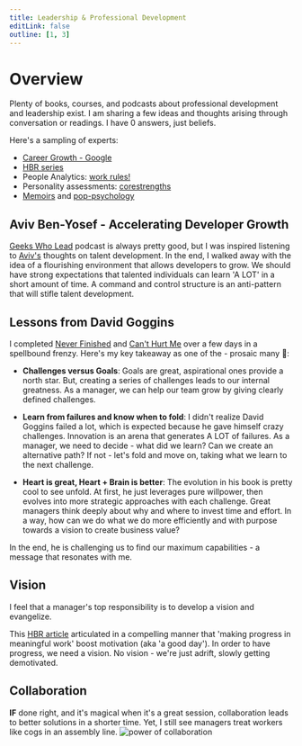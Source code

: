 ```yaml
---
title: Leadership & Professional Development
editLink: false
outline: [1, 3]
---
```


# Overview

Plenty of books, courses, and podcasts about professional development and leadership exist. I am sharing a few ideas and thoughts arising through conversation or readings. I have 0 answers, just beliefs.

Here's a sampling of experts:

- [Career Growth - Google](https://medium.com/entrepreneur-s-handbook/5-lessons-on-career-growth-from-a-google-exec-c920f222226c)
- [HBR series](https://www.amazon.com/HBR-20-Minute-Manager-Boxed-Books/dp/1633690954)
- People Analytics: [work rules!](https://www.workrules.net/)
- Personality assessments: [corestrengths](https://www.corestrengths.com/)
- [Memoirs](https://davidgoggins.com/book/) and [pop-psychology](https://www.danpink.com/)

## Aviv Ben-Yosef - Accelerating Developer Growth

[Geeks Who Lead](https://podcast.geekswholead.com/) podcast is always pretty good, but I was inspired listening to [Aviv's](https://podcast.geekswholead.com/1788616/13728088-aviv-ben-yosef-accelerating-developer-growth) thoughts on talent development. In the end, I walked away with the idea of a flourishing environment that allows developers to grow. We should have strong expectations that talented individuals can learn 'A LOT' in a short amount of time. A command and control structure is an anti-pattern that will stifle talent development.

## Lessons from David Goggins

I completed [Never Finished](https://www.amazon.com/Never-Finished-Unshackle-Your-Within/dp/1544534086) and [Can't Hurt Me](https://www.amazon.com/Cant-Hurt-Me-Master-Your/dp/1544512287) over a few days in a spellbound frenzy. Here's my key takeaway as one of the - prosaic many :hugs::

- **Challenges versus Goals**: Goals are great, aspirational ones provide a north star. But, creating a series of challenges leads to our internal greatness. As a manager, we can help our team grow by giving clearly defined challenges.

- **Learn from failures and know when to fold**: I didn't realize David Goggins failed a lot, which is expected because he gave himself crazy challenges. Innovation is an arena that generates A LOT of failures. As a manager, we need to decide - what did we learn? Can we create an alternative path? If not - let's fold and move on, taking what we learn to the next challenge.

- **Heart is great, Heart + Brain is better**: The evolution in his book is pretty cool to see unfold. At first, he just leverages pure willpower, then evolves into more strategic approaches with each challenge. Great managers think deeply about why and where to invest time and effort. In a way, how can we do what we do more efficiently and with purpose towards a vision to create business value?

In the end, he is challenging us to find our maximum capabilities - a message that resonates with me.

## Vision

I feel that a manager's top responsibility is to develop a vision and evangelize.

This [HBR article](https://hbr.org/2011/05/the-power-of-small-wins) articulated in a compelling manner that 'making progress in meaningful work' boost motivation (aka 'a good day'). In order to have progress, we need a vision. No vision - we're just adrift, slowly getting demotivated.

## Collaboration

**IF** done right, and it's magical when it's a great session, collaboration leads to better solutions in a shorter time. Yet, I still see managers treat workers like cogs in an assembly line.
![power of collaboration](/collaboration.png)
